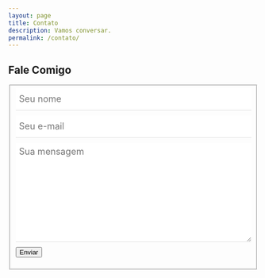 ```yaml
---
layout: page
title: Contato
description: Vamos conversar.
permalink: /contato/
---
```


<style type="text/css" media="screen">
	.container {
		margin: 0px auto;
		max-width: 600px;
	}

	.contact-form input[type="text"], .contact-form input[type="email"], .contact-form textarea {
		box-sizing: border-box;
		outline: none;
		display: block;
		color: #333333;
		width: 100%;
		padding: 7px;
		border: none;
		border-bottom: 1px solid #ddd;
		margin-bottom: 10px;
		font-family: inherit;
		font-size: 1.125rem;
		height: 2.8125rem;
	}

	.contact-form textarea {
		height: 12.5rem;
	}

	.contact-form buttom[type="submit"] {
		display: block;
		padding: .875rem 2.4375rem .875rem 2.4375rem;
		color: #ffffff;
		background: #ff0a16;
		font-size: 1.125rem;
		width: 100%;
		border: 1px solid #700005;
		border-width: 1px 1px 3px;
		margin-top: 3.125rem;
		margin-bottom: .625rem;
		cursor: pointer;
		transition: all 0.3s;
		outline: none;
	}

	.contact-form buttom[type="submit"]:hover {
		background-color: rgb(130, 0, 6);
		background-image: none;
	}

</style>

<div class="container">
	<h2>Fale Comigo</h2>
	<div id="form" class="contact-form">
		<form id="my-form" method="POST" action="https://formspree.io/f/mpzkgvzj">
			<fieldset>
				<input type="hidden" name="_subject" value="Blog Felipe Toscano - Novo contato!" />
				<input type="hidden" name="_next" value="{{ site.url }}/contato/mensagem-enviada/" />
				<input type="hidden" name="_language" value="pt" />
				<!-- <label for="full-name">Nome Completo:</label> -->
				<input type="text" name="name" placeholder="Seu nome" id="full-name" required />
				<!-- <label>Email:</label> -->
				<input type="email" name="email" placeholder="Seu e-mail" required />
				<!-- <label>Mensagem:</label> -->
				<textarea placeholder="Sua mensagem" name="message" required></textarea>
				<button type="submit">Enviar</button>
				<p id="my-form-status"></p>
			</fieldset>
		</form>
	</div>
</div>

<script src="https://code.jquery.com/jquery-3.6.0.min.js"></script>
<script type="text/javascript">
	jQuery(function($) {
		console.log("Entreiii!!!");
	})(jQuery);
	/*$(document).ready(function () {
		console.log("Entreii!")
		$('#my-form').submit(function (e) {
			e.preventDefault();
			console.log("Submit CAPTURADO!");
			return false;
			$.ajax({
				url: "https://formspree.io/f/mpzkgvzj",
				type: "POST",
				data: $(this).serialize(),
				dataType: "json",
				success: function (response) {
					$('#my-form-status').html("Obrigado por entrar em contato! ;)");
					$('#my-form-status').show()
					$('#my-form').trigger("reset");
					setTimeout(function () {
						$('#my-form-status').hide()
					}, 5000);
				},
				error: function (xhr, status) {
					$('#my-form-status').html(
						"Ups! Ocorreu um problema ao enviar seu formulário. :(");
				}
			});
		});
	});*/
</script>


<!-- Place this script at the end of the body tag -->
<!--
<script type="text/javascript">
    var form = document.getElementById("my-form");

    async function handleSubmit(event) {
      event.preventDefault();
      var status = document.getElementById("my-form-status");
      var data = new FormData(event.target);
      fetch(event.target.action, {
        method: form.method,
        body: data,
        headers: {
            'Accept': 'application/json'
        }
      }).then(response => {
        status.innerHTML = "Obrigado por se inscrever!";
        form.reset()
      }).catch(error => {
        status.innerHTML = "Ups! Ocorreu um problema ao enviar seu formulário."
      });
    }

    form.addEventListener("submit", handleSubmit)

	function adjust_textarea(h) {
		h.style.height = "200px";
		h.style.height = (h.scrollHeight) + "px";
	}
</script>

-->

<!--
<div class="container">
	<h2>Fale Comigo</h2>
	<div id="form" class="contact-form">
		<form accept-charset="UTF-8" method="POST" action="https://formspree.io/{{ site.email }}"
			v-on:submit.prevent="validateBeforeSubmit" ref="contact">
			<fieldset>
				<input type="hidden" name="_subject" value="Novo contato!" />
				<input type="hidden" name="_next" value="{{ site.url }}/contato/mensagem-enviada/" />
				<input type="hidden" name="_language" value="pt" />
				<input type="text" name="nome" placeholder="Seu nome" v-validate="'required'"
					:class="{ 'has-error': errors.has('nome') }">
				<span v-if="errors.has('nome')" v-cloak>${ errors.first('nome') }</span>
				<input type="text" name="email" placeholder="Seu e-mail" v-validate="'required|email'"
					:class="{ 'has-error': errors.has('email') }">
				<span v-if="errors.has('email')" v-cloak>${ errors.first('email') }</span>
				<textarea name="mensagem" onkeyup="adjust_textarea(this)" placeholder="Sua mensagem"
					v-validate="'required'" :class="{ 'has-error': errors.has('mensagem') }"></textarea>
				<span v-if="errors.has('mensagem')" v-cloak>${ errors.first('mensagem') }</span>
				<button type="submit">Enviar</button>
			</fieldset>
		</form>
	</div>
</div>

<script type="text/javascript">
	function adjust_textarea(h) {
		h.style.height = "200px";
		h.style.height = (h.scrollHeight) + "px";
	}
</script>

<script src="https://unpkg.com/vue@2.6.14/dist/vue.js"></script>
<script src="https://unpkg.com/vee-validate@next"></script>
<script type="text/javascript">
	Vue.use(VeeValidate);

	const dictionary = {
		pt: {
			custom: {
				nome: {
					required: 'Por favor, insira seu nome'
				},
				email: {
					required: 'Por favor, insira seu e-mail',
					email: 'O e-mail deve ser válido'
				},
				mensagem: {
					required: 'Por favor, insira sua mensagem'
				}
			}
		}
	};

	VeeValidate.Validator.updateDictionary(dictionary);
	VeeValidate.Validator.setLocale('pt');

	new Vue({
		el: '#form',
		delimiters: ['${', '}'],
		methods: {
			validateBeforeSubmit: function () {
				this.$validator.validateAll();
				if (!this.errors.any()) {
					this.$refs.contact.submit();
				}
			}
		}
	});
</script>
-->
